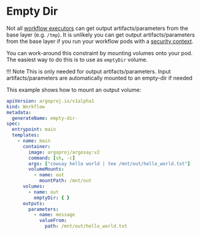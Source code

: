 # Empty Dir

Not all [workflow executors](workflow-executors.md) can get output artifacts/parameters from the base layer (e.g. `/tmp`).
It is unlikely you can get output artifacts/parameters from the base layer if you run your workflow pods with a [security context](workflow-pod-security-context.md).

You can work-around this constraint by mounting volumes onto your pod. The easiest way to do this is to use as `emptyDir` volume.

!!! Note
    This is only needed for output artifacts/parameters. Input artifacts/parameters are automatically mounted to an empty-dir if needed

This example shows how to mount an output volume:

```yaml
apiVersion: argoproj.io/v1alpha1
kind: Workflow
metadata:
  generateName: empty-dir-
spec:
  entrypoint: main
  templates:
    - name: main
      container:
        image: argoproj/argosay:v2
        command: [sh, -c]
        args: ["cowsay hello world | tee /mnt/out/hello_world.txt"]
        volumeMounts:
          - name: out
            mountPath: /mnt/out
      volumes:
        - name: out
          emptyDir: { }
      outputs:
        parameters:
          - name: message
            valueFrom:
              path: /mnt/out/hello_world.txt
```
